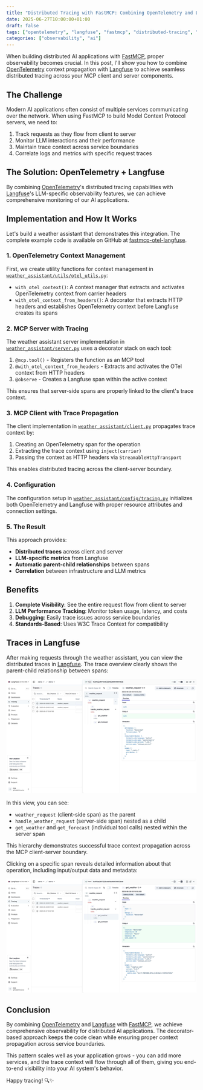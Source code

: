 ```yaml
---
title: "Distributed Tracing with FastMCP: Combining OpenTelemetry and Langfuse"
date: 2025-06-27T10:00:00+01:00
draft: false
tags: ["opentelemetry", "langfuse", "fastmcp", "distributed-tracing", "observability", "llm"]
categories: ["observability", "ai"]
---
```


When building distributed AI applications with [FastMCP](https://github.com/jlowin/fastmcp), proper observability becomes crucial. In this post, I'll show you how to combine [OpenTelemetry](https://opentelemetry.io/) context propagation with [Langfuse](https://langfuse.com/) to achieve seamless distributed tracing across your MCP client and server components.

## The Challenge

Modern AI applications often consist of multiple services communicating over the network. When using FastMCP to build Model Context Protocol servers, we need to:

1. Track requests as they flow from client to server
2. Monitor LLM interactions and their performance
3. Maintain trace context across service boundaries
4. Correlate logs and metrics with specific request traces

## The Solution: OpenTelemetry + Langfuse

By combining [OpenTelemetry](https://opentelemetry.io/)'s distributed tracing capabilities with [Langfuse](https://langfuse.com/)'s LLM-specific observability features, we can achieve comprehensive monitoring of our AI applications.

## Implementation and How It Works

Let's build a weather assistant that demonstrates this integration. The complete example code is available on GitHub at [fastmcp-otel-langfuse](https://github.com/timvw/fastmcp-otel-langfuse).

### 1. OpenTelemetry Context Management

First, we create utility functions for context management in [`weather_assistant/utils/otel_utils.py`](https://github.com/timvw/fastmcp-otel-langfuse/blob/main/weather_assistant/utils/otel_utils.py):

- `with_otel_context()`: A context manager that extracts and activates OpenTelemetry context from carrier headers
- `with_otel_context_from_headers()`: A decorator that extracts HTTP headers and establishes OpenTelemetry context before Langfuse creates its spans

### 2. MCP Server with Tracing

The weather assistant server implementation in [`weather_assistant/server.py`](https://github.com/timvw/fastmcp-otel-langfuse/blob/main/weather_assistant/server.py) uses a decorator stack on each tool:

1. `@mcp.tool()` - Registers the function as an MCP tool
2. `@with_otel_context_from_headers` - Extracts and activates the OTel context from HTTP headers
3. `@observe` - Creates a Langfuse span within the active context

This ensures that server-side spans are properly linked to the client's trace context.

### 3. MCP Client with Trace Propagation

The client implementation in [`weather_assistant/client.py`](https://github.com/timvw/fastmcp-otel-langfuse/blob/main/weather_assistant/client.py) propagates trace context by:

1. Creating an OpenTelemetry span for the operation
2. Extracting the trace context using `inject(carrier)`
3. Passing the context as HTTP headers via `StreamableHttpTransport`

This enables distributed tracing across the client-server boundary.

### 4. Configuration

The configuration setup in [`weather_assistant/config/tracing.py`](https://github.com/timvw/fastmcp-otel-langfuse/blob/main/weather_assistant/config/tracing.py) initializes both OpenTelemetry and Langfuse with proper resource attributes and connection settings.

### 5. The Result

This approach provides:
- **Distributed traces** across client and server
- **LLM-specific metrics** from Langfuse
- **Automatic parent-child relationships** between spans
- **Correlation** between infrastructure and LLM metrics

## Benefits

1. **Complete Visibility**: See the entire request flow from client to server
2. **LLM Performance Tracking**: Monitor token usage, latency, and costs
3. **Debugging**: Easily trace issues across service boundaries
4. **Standards-Based**: Uses W3C Trace Context for compatibility

## Traces in Langfuse

After making requests through the weather assistant, you can view the distributed traces in [Langfuse](https://langfuse.com/). The trace overview clearly shows the parent-child relationship between spans:

![Langfuse Trace Detail](/images/2025/06/27/langfuse-trace-detail.png)

In this view, you can see:
- `weather_request` (client-side span) as the parent
- `handle_weather_request` (server-side span) nested as a child
- `get_weather` and `get_forecast` (individual tool calls) nested within the server span

This hierarchy demonstrates successful trace context propagation across the MCP client-server boundary.

Clicking on a specific span reveals detailed information about that operation, including input/output data and metadata:

![Langfuse Span Detail](/images/2025/06/27/langfuse-span-detail.png)

## Conclusion

By combining [OpenTelemetry](https://opentelemetry.io/) and [Langfuse](https://langfuse.com/) with [FastMCP](https://github.com/jlowin/fastmcp), we achieve comprehensive observability for distributed AI applications. The decorator-based approach keeps the code clean while ensuring proper context propagation across service boundaries.

This pattern scales well as your application grows - you can add more services, and the trace context will flow through all of them, giving you end-to-end visibility into your AI system's behavior.

Happy tracing! 🔍✨